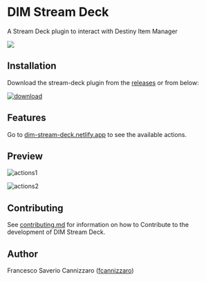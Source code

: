 # DIM Stream Deck

A Stream Deck plugin to interact with Destiny Item Manager

[![](https://img.shields.io/badge/Stream%20Deck%20SDK-for%20Node.js-green)](https://github.com/stream-deck-for-node/sdk)

## Installation

Download the stream-deck plugin from the [releases](https://github.com/fcannizzaro/com.dim.streamdeck/releases/latest)
or from below:

[![download](https://github.com/fcannizzaro/com.dim.streamdeck/blob/main/media/download.png?raw=true)](https://apps.elgato.com/plugins/com.dim.streamdeck)

## Features

Go to [dim-stream-deck.netlify.app](https://dim-stream-deck.netlify.app) to see the available actions.

## Preview

![actions1](https://github.com/fcannizzaro/com.dim.streamdeck/blob/main/media/page-1.png?raw=true)

![actions2](https://github.com/fcannizzaro/com.dim.streamdeck/blob/main/media/page-2.png?raw=true)

## Contributing

See [contributing.md](https://github.com/fcannizzaro/com.dim.streamdeck/blob/main/CONTRIBUTING.md) for information on how to Contribute to the development of DIM Stream Deck.

## Author

Francesco Saverio Cannizzaro ([fcannizzaro](https://github.com/fcannizzaro))

